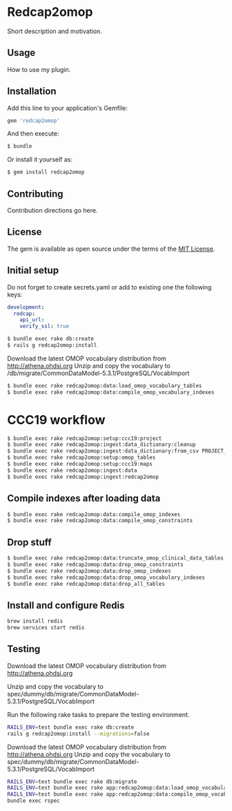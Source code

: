 # Redcap2omop
Short description and motivation.

## Usage
How to use my plugin.

## Installation
Add this line to your application's Gemfile:

```ruby
gem 'redcap2omop'
```

And then execute:
```bash
$ bundle
```

Or install it yourself as:
```bash
$ gem install redcap2omop
```

## Contributing
Contribution directions go here.

## License
The gem is available as open source under the terms of the [MIT License](https://opensource.org/licenses/MIT).

## Initial setup
Do not forget to create secrets.yaml or add to existing one the following keys:

```yaml
development:
  redcap:
    api_url:
    verify_ssl: true
```

```bash
$ bundle exec rake db:create
$ rails g redcap2omop:install
```
Download the latest OMOP vocabulary distribution from http://athena.ohdsi.org
Unzip and copy the vocabulary to /db/migrate/CommonDataModel-5.3.1/PostgreSQL/VocabImport
```bash
$ bundle exec rake redcap2omop:data:load_omop_vocabulary_tables
$ bundle exec rake redcap2omop:data:compile_omop_vocabulary_indexes
```

# CCC19 workflow
```bash
$ bundle exec rake redcap2omop:setup:ccc19:project
$ bundle exec rake redcap2omop:ingest:data_dictionary:cleanup
$ bundle exec rake redcap2omop:ingest:data_dictionary:from_csv PROJECT_ID=0 FILE=../support/data/test_dictionary.csv
$ bundle exec rake redcap2omop:setup:omop_tables
$ bundle exec rake redcap2omop:setup:ccc19:maps
$ bundle exec rake redcap2omop:ingest:data
$ bundle exec rake redcap2omop:ingest:redcap2omop
```

## Compile indexes after loading data
```bash
$ bundle exec rake redcap2omop:data:compile_omop_indexes
$ bundle exec rake redcap2omop:data:compile_omop_constraints
```

## Drop stuff
```bash
$ bundle exec rake redcap2omop:data:truncate_omop_clinical_data_tables
$ bundle exec rake redcap2omop:data:drop_omop_constraints
$ bundle exec rake redcap2omop:data:drop_omop_indexes
$ bundle exec rake redcap2omop:data:drop_omop_vocabulary_indexes
$ bundle exec rake redcap2omop:data:drop_all_tables
```
## Install and configure Redis
```bash
brew install redis
brew services start redis
```
## Testing
Download the latest OMOP vocabulary distribution from http://athena.ohdsi.org

Unzip and copy the vocabulary to spec/dummy/db/migrate/CommonDataModel-5.3.1/PostgreSQL/VocabImport

Run the following rake tasks to prepare the testing environment.
```bash
RAILS_ENV=test bundle exec rake db:create
rails g redcap2omop:install --migrations=false
```
Download the latest OMOP vocabulary distribution from http://athena.ohdsi.org
Unzip and copy the vocabulary to spec/dummy/db/migrate/CommonDataModel-5.3.1/PostgreSQL/VocabImport
```bash
RAILS_ENV=test bundle exec rake db:migrate
RAILS_ENV=test bundle exec rake app:redcap2omop:data:load_omop_vocabulary_tables
RAILS_ENV=test bundle exec rake app:redcap2omop:data:compile_omop_vocabulary_indexes
bundle exec rspec
```
